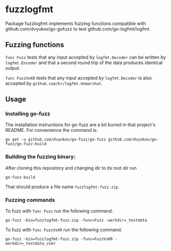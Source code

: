 # fuzzlogfmt

Package fuzzlogfmt implements fuzzing functions compatible with
github.com/dvyukov/go-gofuzz to test github.com/go-logfmt/logfmt.

## Fuzzing functions

`func Fuzz` tests that any input accepted by `logfmt.Decoder` can be written by
`logfmt.Encoder` and that a second round trip of the data produces identical
output.

`func FuzzVsKR` tests that any input accepted by `logfmt.Decoder` is also
accepted by `github.com/kr/logfmt.Unmarshal`.

## Usage

### Installing go-fuzz

The installation instructions for go-fuzz are a bit buried in that project's
README. For convenience the command is:

```
go get -u github.com/dvyukov/go-fuzz/go-fuzz github.com/dvyukov/go-fuzz/go-fuzz-build
```

### Building the fuzzing binary:

After cloning this repository and changing dir to its root dir run

```
go-fuzz-build
```

That should produce a file name `fuzzlogfmt-fuzz.zip`.

### Fuzzing commands

To fuzz with `func Fuzz` run the following command.

```
go-fuzz -bin=fuzzlogfmt-fuzz.zip -func=Fuzz -workdir=_testdata
```

To fuzz with `func FuzzVsKR` run the following command.

```
go-fuzz -bin=fuzzlogfmt-fuzz.zip -func=FuzzVsKR -workdir=_testdata_vskr
```
